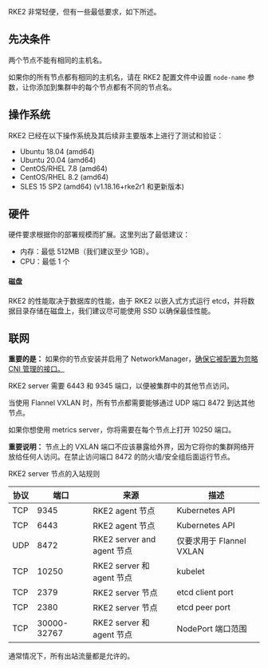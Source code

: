 RKE2 非常轻便，但有一些最低要求，如下所述。

## 先决条件

两个节点不能有相同的主机名。

如果你的所有节点都有相同的主机名，请在 RKE2 配置文件中设置 `node-name` 参数，让你添加到集群中的每个节点都有不同的节点名。

## 操作系统

RKE2 已经在以下操作系统及其后续非主要版本上进行了测试和验证：

- Ubuntu 18.04 (amd64)
- Ubuntu 20.04 (amd64)
- CentOS/RHEL 7.8 (amd64)
- CentOS/RHEL 8.2 (amd64)
- SLES 15 SP2 (amd64) (v1.18.16+rke2r1 和更新版本)

## 硬件

硬件要求根据你的部署规模而扩展。这里列出了最低建议：

- 内存：最低 512MB（我们建议至少 1GB）。
- CPU：最低 1 个

#### 磁盘

RKE2 的性能取决于数据库的性能，由于 RKE2 以嵌入式方式运行 etcd，并将数据目录存储在磁盘上，我们建议尽可能使用 SSD 以确保最佳性能。

## 联网

**重要的是：** 如果你的节点安装并启用了 NetworkManager，[确保它被配置为忽略 CNI 管理的接口。](https://docs.rke2.io/known_issues/#networkmanager)

RKE2 server 需要 6443 和 9345 端口，以便被集群中的其他节点访问。

当使用 Flannel VXLAN 时，所有节点都需要能够通过 UDP 端口 8472 到达其他节点。

如果你想使用 metrics server，你将需要在每个节点上打开 10250 端口。

**重要说明：** 节点上的 VXLAN 端口不应该暴露给外界，因为它将你的集群网络开放给任何人访问。在禁止访问端口 8472 的防火墙/安全组后面运行节点。

RKE2 server 节点的入站规则

| 协议 | 端口        | 来源                       | 描述                     |
| ---- | ----------- | -------------------------- | ------------------------ |
| TCP  | 9345        | RKE2 agent 节点            | Kubernetes API           |
| TCP  | 6443        | RKE2 agent 节点            | Kubernetes API           |
| UDP  | 8472        | RKE2 server and agent 节点 | 仅要求用于 Flannel VXLAN |
| TCP  | 10250       | RKE2 server 和 agent 节点  | kubelet                  |
| TCP  | 2379        | RKE2 server 节点           | etcd client port         |
| TCP  | 2380        | RKE2 server 节点           | etcd peer port           |
| TCP  | 30000-32767 | RKE2 server 和 agent 节点  | NodePort 端口范围        |

通常情况下，所有出站流量都是允许的。
